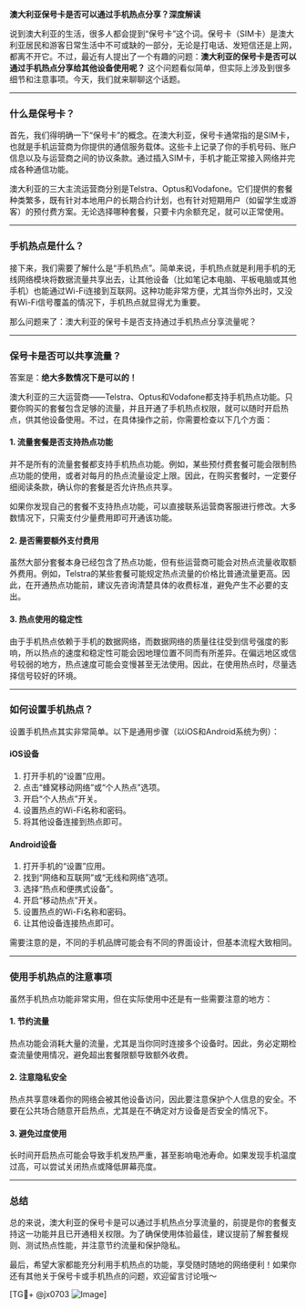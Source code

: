**澳大利亚保号卡是否可以通过手机热点分享？深度解读**

说到澳大利亚的生活，很多人都会提到“保号卡”这个词。保号卡（SIM卡）是澳大利亚居民和游客日常生活中不可或缺的一部分，无论是打电话、发短信还是上网，都离不开它。不过，最近有人提出了一个有趣的问题：**澳大利亚的保号卡是否可以通过手机热点分享给其他设备使用呢？** 这个问题看似简单，但实际上涉及到很多细节和注意事项。今天，我们就来聊聊这个话题。

---

### **什么是保号卡？**
首先，我们得明确一下“保号卡”的概念。在澳大利亚，保号卡通常指的是SIM卡，也就是手机运营商为你提供的通信服务载体。这些卡上记录了你的手机号码、账户信息以及与运营商之间的协议条款。通过插入SIM卡，手机才能正常接入网络并完成各种通信功能。

澳大利亚的三大主流运营商分别是Telstra、Optus和Vodafone。它们提供的套餐种类繁多，既有针对本地用户的长期合约计划，也有针对短期用户（如留学生或游客）的预付费方案。无论选择哪种套餐，只要卡内余额充足，就可以正常使用。

---

### **手机热点是什么？**
接下来，我们需要了解什么是“手机热点”。简单来说，手机热点就是利用手机的无线网络模块将数据流量共享出去，让其他设备（比如笔记本电脑、平板电脑或其他手机）也能通过Wi-Fi连接到互联网。这种功能非常方便，尤其当你外出时，又没有Wi-Fi信号覆盖的情况下，手机热点就显得尤为重要。

那么问题来了：澳大利亚的保号卡是否支持通过手机热点分享流量呢？

---

### **保号卡是否可以共享流量？**
答案是：**绝大多数情况下是可以的！**

澳大利亚的三大运营商——Telstra、Optus和Vodafone都支持手机热点功能。只要你购买的套餐包含足够的流量，并且开通了手机热点权限，就可以随时开启热点，供其他设备使用。不过，在具体操作之前，你需要检查以下几个方面：

#### **1. 流量套餐是否支持热点功能**
并不是所有的流量套餐都支持手机热点功能。例如，某些预付费套餐可能会限制热点功能的使用，或者对每月的热点流量设定上限。因此，在购买套餐时，一定要仔细阅读条款，确认你的套餐是否允许热点共享。

如果你发现自己的套餐不支持热点功能，可以直接联系运营商客服进行修改。大多数情况下，只需支付少量费用即可开通该功能。

#### **2. 是否需要额外支付费用**
虽然大部分套餐本身已经包含了热点功能，但有些运营商可能会对热点流量收取额外费用。例如，Telstra的某些套餐可能规定热点流量的价格比普通流量更高。因此，在开通热点功能前，建议先咨询清楚具体的收费标准，避免产生不必要的支出。

#### **3. 热点使用的稳定性**
由于手机热点依赖于手机的数据网络，而数据网络的质量往往受到信号强度的影响，所以热点的速度和稳定性可能会因地理位置不同而有所差异。在偏远地区或信号较弱的地方，热点速度可能会变慢甚至无法使用。因此，在使用热点时，尽量选择信号较好的环境。

---

### **如何设置手机热点？**
设置手机热点其实非常简单。以下是通用步骤（以iOS和Android系统为例）：

#### **iOS设备**
1. 打开手机的“设置”应用。
2. 点击“蜂窝移动网络”或“个人热点”选项。
3. 开启“个人热点”开关。
4. 设置热点的Wi-Fi名称和密码。
5. 将其他设备连接到热点即可。

#### **Android设备**
1. 打开手机的“设置”应用。
2. 找到“网络和互联网”或“无线和网络”选项。
3. 选择“热点和便携式设备”。
4. 开启“移动热点”开关。
5. 设置热点的Wi-Fi名称和密码。
6. 让其他设备连接热点即可。

需要注意的是，不同的手机品牌可能会有不同的界面设计，但基本流程大致相同。

---

### **使用手机热点的注意事项**
虽然手机热点功能非常实用，但在实际使用中还是有一些需要注意的地方：

#### **1. 节约流量**
热点功能会消耗大量的流量，尤其是当你同时连接多个设备时。因此，务必定期检查流量使用情况，避免超出套餐限额导致额外收费。

#### **2. 注意隐私安全**
热点共享意味着你的网络会被其他设备访问，因此要注意保护个人信息的安全。不要在公共场合随意开启热点，尤其是在不确定对方设备是否安全的情况下。

#### **3. 避免过度使用**
长时间开启热点可能会导致手机发热严重，甚至影响电池寿命。如果发现手机温度过高，可以尝试关闭热点或降低屏幕亮度。

---

### **总结**
总的来说，澳大利亚的保号卡是可以通过手机热点分享流量的，前提是你的套餐支持这一功能并且已开通相关权限。为了确保使用体验最佳，建议提前了解套餐规则、测试热点性能，并注意节约流量和保护隐私。

最后，希望大家都能充分利用手机热点的功能，享受随时随地的网络便利！如果你还有其他关于保号卡或手机热点的问题，欢迎留言讨论哦～

[TG💪+ @jx0703 ![Image](https://github.com/user-attachments/assets/dbca1d08-cadb-493c-b0ec-ad6f7a83f270)]